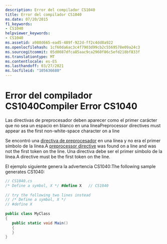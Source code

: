 ```yaml
---
description: Error del compilador CS1040
title: Error del compilador CS1040
ms.date: 07/20/2015
f1_keywords:
- CS1040
helpviewer_keywords:
- CS1040
ms.assetid: a988d665-ead5-489f-922d-ff2c4dd8a922
ms.openlocfilehash: 1cf60da6ac3c4f7903d99cb2c5569578e09a24c3
ms.sourcegitcommit: 05d0087dfca85aac9ca2960f86c5efd218bf833f
ms.translationtype: MT
ms.contentlocale: es-ES
ms.lasthandoff: 03/27/2021
ms.locfileid: "105636680"
---
```

# <a name="compiler-error-cs1040"></a><span data-ttu-id="58918-103">Error del compilador CS1040</span><span class="sxs-lookup"><span data-stu-id="58918-103">Compiler Error CS1040</span></span>

<span data-ttu-id="58918-104">Las directivas de preprocesador deben aparecer como el primer carácter que no sea un espacio en blanco en una línea</span><span class="sxs-lookup"><span data-stu-id="58918-104">Preprocessor directives must appear as the first non-white-space character on a line</span></span>  
  
 <span data-ttu-id="58918-105">Se encontró una [directiva de preprocesador](../language-reference/preprocessor-directives.md) en una línea y no era el primer símbolo de la línea.</span><span class="sxs-lookup"><span data-stu-id="58918-105">A [preprocessor directive](../language-reference/preprocessor-directives.md) was found on a line and was not the first token on the line.</span></span> <span data-ttu-id="58918-106">Una directiva debe ser el primer símbolo de la línea.</span><span class="sxs-lookup"><span data-stu-id="58918-106">A directive must be the first token on the line.</span></span>  
  
 <span data-ttu-id="58918-107">El ejemplo siguiente genera la advertencia CS1040:</span><span class="sxs-lookup"><span data-stu-id="58918-107">The following sample generates CS1040:</span></span>  
  
```csharp  
// CS1040.cs  
/* Define a symbol, X */ #define X   // CS1040  
  
// try the following two lines instead  
// /* Define a symbol, X */  
// #define X  
  
public class MyClass  
{  
   public static void Main()  
   {  
   }  
}  
```
